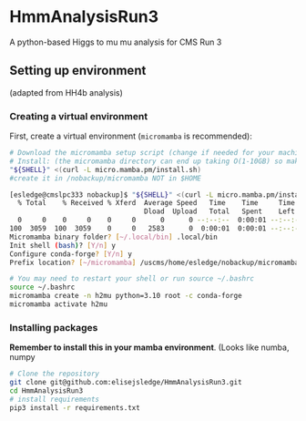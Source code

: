 # HmmAnalysisRun3
A python-based Higgs to mu mu analysis for CMS Run 3

## Setting up environment 
(adapted from HH4b analysis)
### Creating a virtual environment

First, create a virtual environment (`micromamba` is recommended):

```bash
# Download the micromamba setup script (change if needed for your machine https://mamba.readthedocs.io/en/latest/installation/micromamba-installation.html)
# Install: (the micromamba directory can end up taking O(1-10GB) so make sure the directory you're using allows that quota)
"${SHELL}" <(curl -L micro.mamba.pm/install.sh)
#create it in /nobackup/micromamba NOT in $HOME

[esledge@cmslpc333 nobackup]$ "${SHELL}" <(curl -L micro.mamba.pm/install.sh)
  % Total    % Received % Xferd  Average Speed   Time    Time     Time  Current
                                 Dload  Upload   Total   Spent    Left  Speed
  0     0    0     0    0     0      0      0 --:--:--  0:00:01 --:--:--     0
100  3059  100  3059    0     0   2583      0  0:00:01  0:00:01 --:--:--  2583
Micromamba binary folder? [~/.local/bin] .local/bin
Init shell (bash)? [Y/n] y
Configure conda-forge? [Y/n] y
Prefix location? [~/micromamba] /uscms/home/esledge/nobackup/micromamba

# You may need to restart your shell or run source ~/.bashrc
source ~/.bashrc
micromamba create -n h2mu python=3.10 root -c conda-forge
micromamba activate h2mu
```

### Installing packages

**Remember to install this in your mamba environment**.
(Looks like numba, numpy

```bash
# Clone the repository
git clone git@github.com:elisejsledge/HmmAnalysisRun3.git
cd HmmAnalysisRun3
# install requirements
pip3 install -r requirements.txt
```
